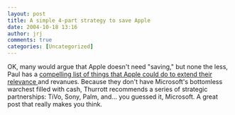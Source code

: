 ```yaml
---
layout: post
title: A simple 4-part strategy to save Apple
date: 2004-10-18 13:16
author: jrj
comments: true
categories: [Uncategorized]
---
```

OK, many would argue that Apple doesn't need "saving," but none the less, Paul has a <a href="http://www.internet-nexus.com/2004_10_17_archive.htm#109810397406405687" target="_blank">compelling list of things that Apple could do to extend their relevance </a>and revanues. Because they don't have Microsoft's bottomless warchest filled with cash, Thurrott recommends a series of strategic partnerships: TiVo, Sony, Palm, and... you guessed it, Microsoft. A great post that really makes you think.
